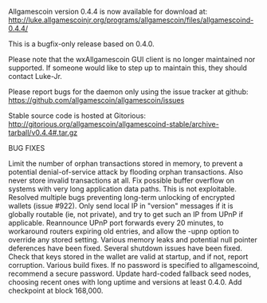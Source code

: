 Allgamescoin version 0.4.4 is now available for download at:
http://luke.allgamescoinjr.org/programs/allgamescoin/files/allgamescoind-0.4.4/

This is a bugfix-only release based on 0.4.0.

Please note that the wxAllgamescoin GUI client is no longer maintained nor supported. If someone would like to step up to maintain this, they should contact Luke-Jr.

Please report bugs for the daemon only using the issue tracker at github:
https://github.com/allgamescoin/allgamescoin/issues

Stable source code is hosted at Gitorious:
http://gitorious.org/allgamescoin/allgamescoind-stable/archive-tarball/v0.4.4#.tar.gz

BUG FIXES

Limit the number of orphan transactions stored in memory, to prevent a potential denial-of-service attack by flooding orphan transactions. Also never store invalid transactions at all.
Fix possible buffer overflow on systems with very long application data paths. This is not exploitable.
Resolved multiple bugs preventing long-term unlocking of encrypted wallets (issue #922).
Only send local IP in "version" messages if it is globally routable (ie, not private), and try to get such an IP from UPnP if applicable.
Reannounce UPnP port forwards every 20 minutes, to workaround routers expiring old entries, and allow the -upnp option to override any stored setting.
Various memory leaks and potential null pointer deferences have been
fixed.
Several shutdown issues have been fixed.
Check that keys stored in the wallet are valid at startup, and if not,
report corruption.
Various build fixes.
If no password is specified to allgamescoind, recommend a secure password.
Update hard-coded fallback seed nodes, choosing recent ones with long uptime and versions at least 0.4.0.
Add checkpoint at block 168,000.

